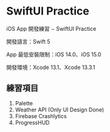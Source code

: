 # SwiftUI Practice

iOS App 開發練習 − SwiftUI Practice

開發語言：Swift 5

App 最低安裝限制：iOS 14.0、iOS 15.0

開發環境：Xcode 13.1、Xcode 13.3.1

## 練習項目
1. Palette
2. Weather API (Only UI Design Done)
3. Firebase Crashlytics
4. ProgressHUD
